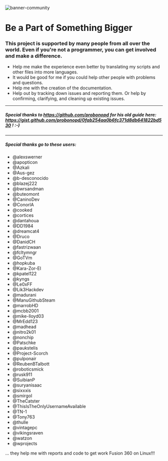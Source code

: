 ![banner-community](https://user-images.githubusercontent.com/79079633/129786544-ac0e9ea1-b6e5-4ff7-9c69-4671ae71ba6d.png)

# Be a Part of Something Bigger

### This project is supported by many people from all over the world. Even if you're not a programmer, you can get involved and make a difference.

- Help me make the experience even better by translating my scripts and other files into more languages.
- It would be good for me if you could help other people with problems and questions.
- Help me with the creation of the documentation.
- Help out by tracking down issues and reporting them. Or help by confirming, clarifying, and cleaning up existing issues.

---

##### Special thanks to https://github.com/probonopd for his old guide here: https://gist.github.com/probonopd/0fab254aa0b6fc371d8db641822bd530 ! :-)

---

##### Special thanks go to these users:

- @alexswerner
- @apopticon
- @Azkali
- @Aus-gez
- @b-desconocido
- @blazej222
- @bwrsandman
- @buteomont
- @CaninoDev
- @ConorIA
- @cooked
- @cortices
- @dantahoua
- @DD1984
- @dreamcat4
- @Druco
- @DanidCH
- @fastrizwaan
- @fcltymngr
- @GoTVm
- @hopkuba
- @Kara-Zor-El
- @kpatel122
- @kyngs
- @Le0xFF
- @Lik3Hackdev
- @madurani
- @ManuGithubSteam
- @marrobHD
- @mcbb2001
- @mike-lloyd03
- @MrEdd123
- @madhead
- @nitro2k01
- @nonchip
- @Patschke
- @paukstelis
- @Project-Scorch
- @pulponair
- @ReubenBTalbott
- @roboticsmick
- @rusk911
- @SuibianP
- @suryanisaac
- @sixxxis
- @smirgol
- @TheCatster
- @ThisIsTheOnlyUsernameAvailable
- @TN-1
- @Tony763
- @thulle
- @vintagepc
- @vikingsraven
- @watzon
- @wprojects

... they help me with reports and code to get work Fusion 360 on Linux!!!
